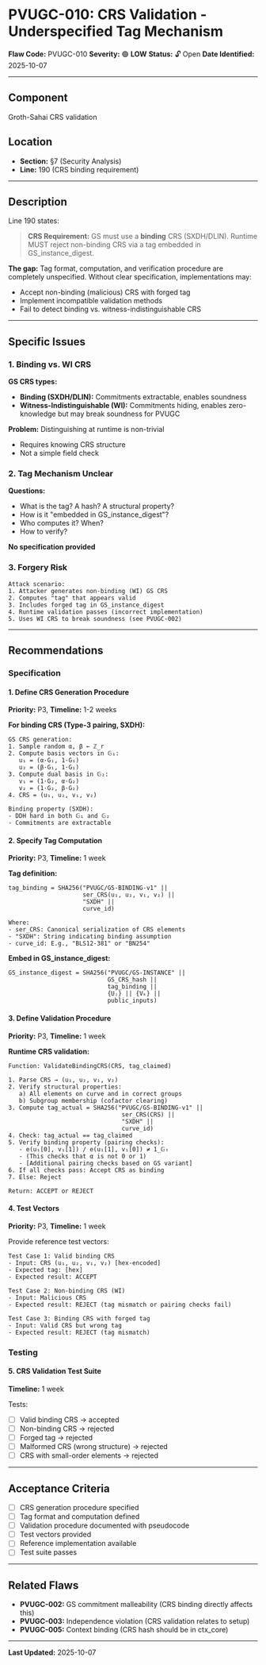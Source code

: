 # PVUGC-010: CRS Validation - Underspecified Tag Mechanism

**Flaw Code:** PVUGC-010
**Severity:** 🟢 **LOW**
**Status:** 🔓 Open
**Date Identified:** 2025-10-07

---

## Component
Groth-Sahai CRS validation

## Location
- **Section:** §7 (Security Analysis)
- **Line:** 190 (CRS binding requirement)

---

## Description

Line 190 states:
> **CRS Requirement:** GS must use a **binding** CRS (SXDH/DLIN). Runtime MUST reject non-binding CRS via a tag embedded in GS_instance_digest.

**The gap:** Tag format, computation, and verification procedure are completely unspecified. Without clear specification, implementations may:
- Accept non-binding (malicious) CRS with forged tag
- Implement incompatible validation methods
- Fail to detect binding vs. witness-indistinguishable CRS

---

## Specific Issues

### 1. Binding vs. WI CRS

**GS CRS types:**
- **Binding (SXDH/DLIN):** Commitments extractable, enables soundness
- **Witness-Indistinguishable (WI):** Commitments hiding, enables zero-knowledge but may break soundness for PVUGC

**Problem:** Distinguishing at runtime is non-trivial
- Requires knowing CRS structure
- Not a simple field check

### 2. Tag Mechanism Unclear

**Questions:**
- What is the tag? A hash? A structural property?
- How is it "embedded in GS_instance_digest"?
- Who computes it? When?
- How to verify?

**No specification provided**

### 3. Forgery Risk

```
Attack scenario:
1. Attacker generates non-binding (WI) GS CRS
2. Computes "tag" that appears valid
3. Includes forged tag in GS_instance_digest
4. Runtime validation passes (incorrect implementation)
5. Uses WI CRS to break soundness (see PVUGC-002)
```

---

## Recommendations

### Specification

#### 1. Define CRS Generation Procedure
**Priority:** P3, **Timeline:** 1-2 weeks

**For binding CRS (Type-3 pairing, SXDH):**
```
GS CRS generation:
1. Sample random α, β ← ℤ_r
2. Compute basis vectors in 𝔾₁:
   u₁ = (α·G₁, 1·G₁)
   u₂ = (β·G₁, 1·G₁)
3. Compute dual basis in 𝔾₂:
   v₁ = (1·G₂, α·G₂)
   v₂ = (1·G₂, β·G₂)
4. CRS = (u₁, u₂, v₁, v₂)

Binding property (SXDH):
- DDH hard in both 𝔾₁ and 𝔾₂
- Commitments are extractable
```

#### 2. Specify Tag Computation
**Priority:** P3, **Timeline:** 1 week

**Tag definition:**
```
tag_binding = SHA256("PVUGC/GS-BINDING-v1" ||
                     ser_CRS(u₁, u₂, v₁, v₂) ||
                     "SXDH" ||
                     curve_id)

Where:
- ser_CRS: Canonical serialization of CRS elements
- "SXDH": String indicating binding assumption
- curve_id: E.g., "BLS12-381" or "BN254"
```

**Embed in GS_instance_digest:**
```
GS_instance_digest = SHA256("PVUGC/GS-INSTANCE" ||
                            GS_CRS_hash ||
                            tag_binding ||
                            {Uⱼ} || {Vₖ} ||
                            public_inputs)
```

#### 3. Define Validation Procedure
**Priority:** P3, **Timeline:** 1 week

**Runtime CRS validation:**
```
Function: ValidateBindingCRS(CRS, tag_claimed)

1. Parse CRS → (u₁, u₂, v₁, v₂)
2. Verify structural properties:
   a) All elements on curve and in correct groups
   b) Subgroup membership (cofactor clearing)
3. Compute tag_actual = SHA256("PVUGC/GS-BINDING-v1" ||
                                ser_CRS(CRS) ||
                                "SXDH" ||
                                curve_id)
4. Check: tag_actual == tag_claimed
5. Verify binding property (pairing checks):
   - e(u₁[0], v₁[1]) / e(u₁[1], v₁[0]) ≠ 1_𝔾ₜ
   - (This checks that α is not 0 or 1)
   - [Additional pairing checks based on GS variant]
6. If all checks pass: Accept CRS as binding
7. Else: Reject

Return: ACCEPT or REJECT
```

#### 4. Test Vectors
**Priority:** P3, **Timeline:** 1 week

Provide reference test vectors:
```
Test Case 1: Valid binding CRS
- Input: CRS (u₁, u₂, v₁, v₂) [hex-encoded]
- Expected tag: [hex]
- Expected result: ACCEPT

Test Case 2: Non-binding CRS (WI)
- Input: Malicious CRS
- Expected result: REJECT (tag mismatch or pairing checks fail)

Test Case 3: Binding CRS with forged tag
- Input: Valid CRS but wrong tag
- Expected result: REJECT (tag mismatch)
```

### Testing

#### 5. CRS Validation Test Suite
**Timeline:** 1 week

Tests:
- [ ] Valid binding CRS → accepted
- [ ] Non-binding CRS → rejected
- [ ] Forged tag → rejected
- [ ] Malformed CRS (wrong structure) → rejected
- [ ] CRS with small-order elements → rejected

---

## Acceptance Criteria

- [ ] CRS generation procedure specified
- [ ] Tag format and computation defined
- [ ] Validation procedure documented with pseudocode
- [ ] Test vectors provided
- [ ] Reference implementation available
- [ ] Test suite passes

---

## Related Flaws
- **PVUGC-002:** GS commitment malleability (CRS binding directly affects this)
- **PVUGC-003:** Independence violation (CRS validation relates to setup)
- **PVUGC-005:** Context binding (CRS hash should be in ctx_core)

---

**Last Updated:** 2025-10-07
